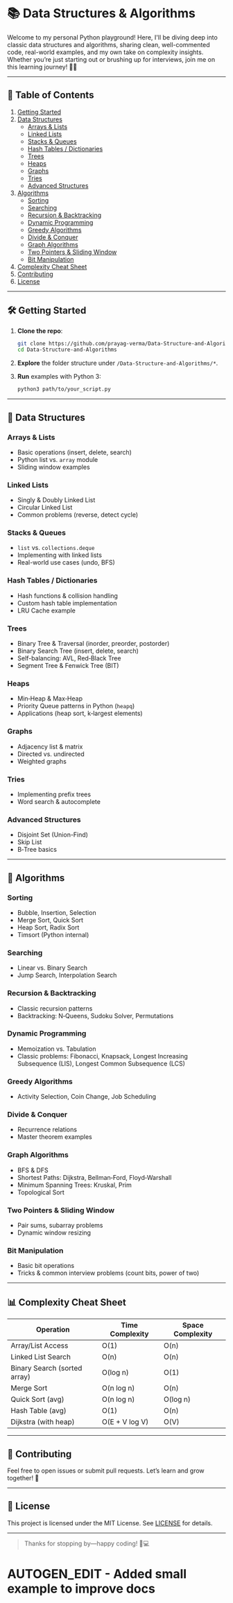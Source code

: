 # 📚 Data Structures & Algorithms

Welcome to my personal Python playground! Here, I'll be diving deep into classic data structures and algorithms, sharing clean, well-commented code, real-world examples, and my own take on complexity insights. Whether you’re just starting out or brushing up for interviews, join me on this learning journey! 🐍✨

---

## 🚀 Table of Contents

1. [Getting Started](#getting-started)
2. [Data Structures](#data-structures)
   - [Arrays & Lists](#arrays--lists)
   - [Linked Lists](#linked-lists)
   - [Stacks & Queues](#stacks--queues)
   - [Hash Tables / Dictionaries](#hash-tables--dictionaries)
   - [Trees](#trees)
   - [Heaps](#heaps)
   - [Graphs](#graphs)
   - [Tries](#tries)
   - [Advanced Structures](#advanced-structures)
3. [Algorithms](#algorithms)
   - [Sorting](#sorting)
   - [Searching](#searching)
   - [Recursion & Backtracking](#recursion--backtracking)
   - [Dynamic Programming](#dynamic-programming)
   - [Greedy Algorithms](#greedy-algorithms)
   - [Divide & Conquer](#divide--conquer)
   - [Graph Algorithms](#graph-algorithms)
   - [Two Pointers & Sliding Window](#two-pointers--sliding-window)
   - [Bit Manipulation](#bit-manipulation)
4. [Complexity Cheat Sheet](#complexity-cheat-sheet)
5. [Contributing](#contributing)
6. [License](#license)

---

## 🛠️ Getting Started

1. **Clone the repo**:

   ```bash
   git clone https://github.com/prayag-verma/Data-Structure-and-Algorithms.git
   cd Data-Structure-and-Algorithms
   ```

2. **Explore** the folder structure under `/Data-Structure-and-Algorithms/*`.
3. **Run** examples with Python 3:

   ```bash
   python3 path/to/your_script.py
   ```

---

## 📂 Data Structures

### Arrays & Lists
- Basic operations (insert, delete, search)
- Python list vs. `array` module
- Sliding window examples

### Linked Lists
- Singly & Doubly Linked List
- Circular Linked List
- Common problems (reverse, detect cycle)

### Stacks & Queues
- `list` vs. `collections.deque`
- Implementing with linked lists
- Real-world use cases (undo, BFS)

### Hash Tables / Dictionaries
- Hash functions & collision handling
- Custom hash table implementation
- LRU Cache example

### Trees
- Binary Tree & Traversal (inorder, preorder, postorder)
- Binary Search Tree (insert, delete, search)
- Self-balancing: AVL, Red‑Black Tree
- Segment Tree & Fenwick Tree (BIT)

### Heaps
- Min‑Heap & Max‑Heap
- Priority Queue patterns in Python (`heapq`)
- Applications (heap sort, k‑largest elements)

### Graphs
- Adjacency list & matrix
- Directed vs. undirected
- Weighted graphs

### Tries
- Implementing prefix trees
- Word search & autocomplete

### Advanced Structures
- Disjoint Set (Union-Find)
- Skip List
- B‑Tree basics

---

## 🧩 Algorithms

### Sorting
- Bubble, Insertion, Selection
- Merge Sort, Quick Sort
- Heap Sort, Radix Sort
- Timsort (Python internal)

### Searching
- Linear vs. Binary Search
- Jump Search, Interpolation Search

### Recursion & Backtracking
- Classic recursion patterns
- Backtracking: N‑Queens, Sudoku Solver, Permutations

### Dynamic Programming
- Memoization vs. Tabulation
- Classic problems: Fibonacci, Knapsack, Longest Increasing Subsequence (LIS), Longest Common Subsequence (LCS)

### Greedy Algorithms
- Activity Selection, Coin Change, Job Scheduling

### Divide & Conquer
- Recurrence relations
- Master theorem examples

### Graph Algorithms
- BFS & DFS
- Shortest Paths: Dijkstra, Bellman‑Ford, Floyd‑Warshall
- Minimum Spanning Trees: Kruskal, Prim
- Topological Sort

### Two Pointers & Sliding Window
- Pair sums, subarray problems
- Dynamic window resizing

### Bit Manipulation
- Basic bit operations
- Tricks & common interview problems (count bits, power of two)

---

## 📊 Complexity Cheat Sheet
| Operation                   | Time Complexity | Space Complexity |
|-----------------------------|-----------------|------------------|
| Array/List Access           | O(1)            | O(n)             |
| Linked List Search          | O(n)            | O(n)             |
| Binary Search (sorted array)| O(log n)        | O(1)             |
| Merge Sort                  | O(n log n)      | O(n)             |
| Quick Sort (avg)            | O(n log n)      | O(log n)         |
| Hash Table (avg)            | O(1)            | O(n)             |
| Dijkstra (with heap)        | O(E + V log V)  | O(V)             |

---

## 🤝 Contributing

Feel free to open issues or submit pull requests. Let’s learn and grow together! 🌱

---

## 📄 License

This project is licensed under the MIT License. See [LICENSE](LICENSE) for details.

---

> Thanks for stopping by—happy coding! 🐍💻


# AUTOGEN_EDIT - Added small example to improve docs

<!-- small example added by script -->
